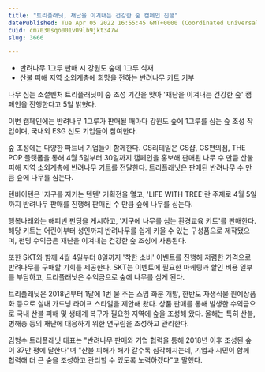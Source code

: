 ```yaml
---
title: "트리플래닛, 재난을 이겨내는 건강한 숲 캠페인 진행"
datePublished: Tue Apr 05 2022 16:55:45 GMT+0000 (Coordinated Universal Time)
cuid: cm7030sqo001v09lb9jkt347w
slug: 3666

---
```



- 반려나무 1그루 판매 시 강원도 숲에 1그루 식재
- 산불 피해 지역 소외계층에 희망을 전하는 반려나무 키트 기부

나무 심는 소셜벤처 트리플래닛이 숲 조성 기간을 맞아 '재난을 이겨내는 건강한 숲' 캠페인을 진행한다고 5일 밝혔다.

이번 캠페인에는 반려나무 1그루가 판매될 때마다 강원도 숲에 1그루를 심는 숲 조성 작업이며, 국내외 ESG 선도 기업들이 참여한다.

숲 조성에는 다양한 파트너 기업들이 함께한다. GS리테일은 GS샵, GS편의점, THE POP 플랫폼을 통해 4월 5일부터 30일까지 캠페인을 홍보해 판매된 나무 수 만큼 산불 피해 지역 소외계층에 반려나무 키트를 전달한다. 트리플래닛은 판매된 반려나무 수 만큼 숲에 나무를 심는다.

텐바이텐은 '지구를 지키는 텐텐' 기획전을 열고, 'LIFE WITH TREE'란 주제로 4월 5일까지 반려나무 판매를 진행해 판매된 수 만큼 숲에 나무를 심는다.

행복나래와는 해피빈 펀딩을 게시하고, '지구에 나무를 심는 환경교육 키트'를 판매한다. 해당 키트는 어린이부터 성인까지 반려나무를 쉽게 키울 수 있는 구성품으로 제작됐으며, 펀딩 수익금은 재난을 이겨내는 건강한 숲 조성에 사용된다.

또한 SKT와 함께 4월 4일부터 8일까지 '착한 소비' 이벤트를 진행해 저렴한 가격으로 반려나무를 구매할 기회를 제공한다. SKT는 이벤트에 필요한 마케팅과 할인 비용 일부를 부담하고, 트리플래닛은 수익금으로 숲에 나무를 심게 된다.

트리플래닛은 2018년부터 1달에 1번 물 주는 스밈 화분 개발, 한반도 자생식물 원예상품화 등으로 실내 가드닝 라이프 스타일을 제안해 왔다. 상품 판매를 통해 발생한 수익금으로 국내 산불 피해 및 생태계 복구가 필요한 지역에 숲을 조성해 왔다. 올해는 특히 산불, 병해충 등의 재난에 대응하기 위한 연구림을 조성하고 관리한다.

김형수 트리플래닛 대표는 "반려나무 판매와 기업 협력을 통해 2018년 이후 조성된 숲이 37만 평에 달한다"며 "산불 피해가 해가 갈수록 심각해지는데, 기업과 시민이 함께 협력해 더 큰 숲을 조성하고 관리할 수 있도록 노력하겠다"고 말했다.